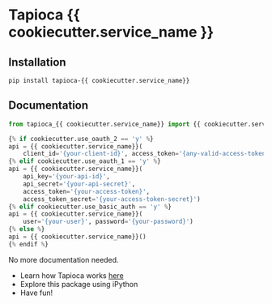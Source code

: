 # Tapioca {{ cookiecutter.service_name }}

## Installation
```
pip install tapioca-{{ cookiecutter.service_name}}
```

## Documentation
``` python
from tapioca_{{ cookiecutter.service_name}} import {{ cookiecutter.service_name}}

{% if cookiecutter.use_oauth_2 == 'y' %}
api = {{ cookiecutter.service_name}}(
	client_id='{your-client-id}', access_token='{any-valid-access-token}')
{% elif cookiecutter.use_oauth_1 == 'y' %}
api = {{ cookiecutter.service_name}}(
	api_key='{your-api-id}',
    api_secret='{your-api-secret}',
    access_token='{your-access-token}',
    access_token_secret='{your-access-token-secret}')
{% elif cookiecutter.use_basic_auth == 'y' %}
api = {{ cookiecutter.service_name}}(
	user='{your-user}', password='{your-password}')
{% else %}
api = {{ cookiecutter.service_name}}()
{% endif %}
```

No more documentation needed.

- Learn how Tapioca works [here](http://tapioca-wrapper.readthedocs.org/en/stable/quickstart.html)
- Explore this package using iPython
- Have fun!
